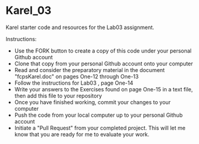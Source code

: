 Karel_03
======

Karel starter code and resources for the Lab03 assignment.

Instructions:
* Use the FORK button to create a copy of this code under your personal Github account
* Clone that copy from your personal Github account onto your computer
* Read and consider the preparatory material in the document "fcpsKarel.doc" on pages One-12 through One-13
* Follow the instructions for Lab03 , page One-14
* Write your answers to the Exercises found on page One-15 in a text file, then add this file to your repository
* Once you have finished working, commit your changes to your computer
* Push the code from your local computer up to your personal Github account
* Initiate a "Pull Request" from your completed project.  This will let me know that you are ready for me to evaluate your work.


